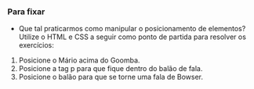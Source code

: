### Para fixar
* Que tal praticarmos como manipular o posicionamento de elementos? Utilize o HTML e CSS a seguir como ponto de partida para resolver os exercícios:

1. Posicione o Mário acima do Goomba.
2. Posicione a tag p para que fique dentro do balão de fala.
3. Posicione o balão para que se torne uma fala de Bowser.